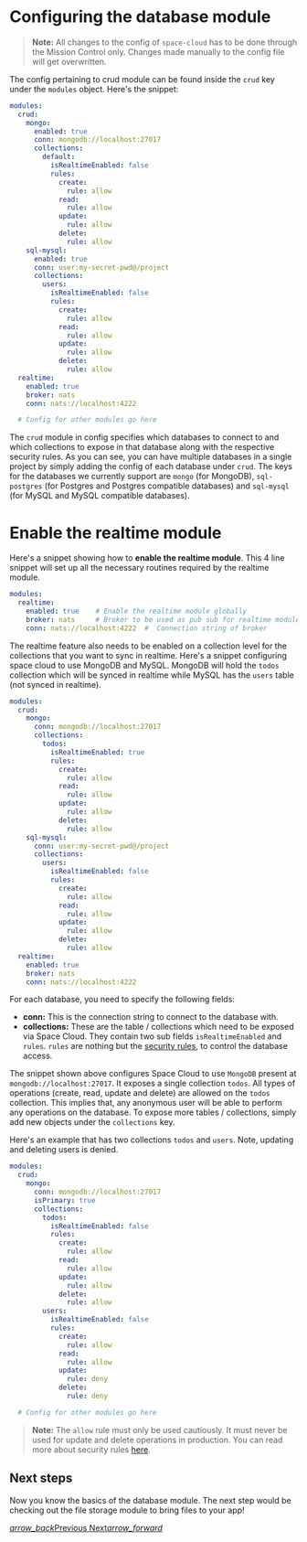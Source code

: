 # Configuring the database module

> **Note:** All changes to the config of `space-cloud` has to be done through the Mission Control only. Changes made manually to the config file will get overwritten. 

The config pertaining to crud module can be found inside the `crud` key under the `modules` object. Here's the snippet:

```yaml
modules:
  crud:
    mongo:
      enabled: true
      conn: mongodb://localhost:27017
      collections:
        default:
          isRealtimeEnabled: false
          rules:
            create:
              rule: allow
            read:
              rule: allow
            update:
              rule: allow
            delete:
              rule: allow
    sql-mysql:
      enabled: true
      conn: user:my-secret-pwd@/project
      collections:
        users:
          isRealtimeEnabled: false
          rules:
            create:
              rule: allow
            read:
              rule: allow
            update:
              rule: allow
            delete:
              rule: allow
  realtime:
    enabled: true
    broker: nats
    conn: nats://localhost:4222

  # Config for other modules go here
```

The `crud` module in config specifies which databases to connect to and which collections to expose in that database along with the respective security rules. As you can see, you can have multiple databases in a single project by simply adding the config of each database under `crud`. The keys for the databases we currently support are `mongo` (for MongoDB), `sql-postgres` (for Postgres and Postgres compatible databases) and `sql-mysql` (for MySQL and MySQL compatible databases).

# Enable the realtime module

Here's a snippet showing how to **enable the realtime module**. This 4 line snippet will set up all the necessary routines required by the realtime module.

```yaml
modules:
  realtime:
    enabled: true    # Enable the realtime module globally
    broker: nats     # Broker to be used as pub sub for realtime module
    conn: nats://localhost:4222  #  Connection string of broker 
```

The realtime feature also needs to be enabled on a collection level for the collections that you want to sync in realtime. Here's a snippet configuring space cloud to use MongoDB and MySQL. MongoDB will hold the `todos` collection which will be synced in realtime while MySQL has the `users` table (not synced in realtime).

```yaml
modules:
  crud:
    mongo:
      conn: mongodb://localhost:27017
      collections:
        todos:
          isRealtimeEnabled: true
          rules:
            create:
              rule: allow
            read:
              rule: allow
            update:
              rule: allow
            delete:
              rule: allow
    sql-mysql:
      conn: user:my-secret-pwd@/project
      collections:
        users:
          isRealtimeEnabled: false
          rules:
            create:
              rule: allow
            read:
              rule: allow
            update:
              rule: allow
            delete:
              rule: allow
  realtime:
    enabled: true
    broker: nats
    conn: nats://localhost:4222
```

For each database, you need to specify the following fields:
- **conn:** This is the connection string to connect to the database with.
- **collections:** These are the table / collections which need to be exposed via Space Cloud. They contain two sub fields `isRealtimeEnabled` and `rules`. `rules` are nothing but the [security rules](/docs/security/database), to control the database access.

The snippet shown above configures Space Cloud to use `MongoDB` present at `mongodb://localhost:27017`. It exposes a single collection `todos`. All types of operations (create, read, update and delete) are allowed on the `todos` collection. This implies that, any anonymous user will be able to perform any operations on the database. To expose more tables / collections, simply add new objects under the `collections` key.

Here's an example that has two collections `todos` and `users`. Note, updating and deleting users is denied.

```yaml
modules:
  crud:
    mongo:
      conn: mongodb://localhost:27017
      isPrimary: true
      collections:
        todos:
          isRealtimeEnabled: false
          rules:
            create:
              rule: allow
            read:
              rule: allow
            update:
              rule: allow
            delete:
              rule: allow
        users:
          isRealtimeEnabled: false
          rules:
            create:
              rule: allow
            read:
              rule: allow
            update:
              rule: deny
            delete:
              rule: deny

  # Config for other modules go here
```

> **Note:** The `allow` rule must only be used cautiously. It must never be used for update and delete operations in production. You can read more about security rules [here](/docs/security/database). 

## Next steps

Now you know the basics of the database module. The next step would be checking out the file storage module to bring files to your app!

<div class="btns-wrapper">
  <a href="/docs/database/transactions" class="waves-effect waves-light btn primary-btn-border btn-small">
    <i class="material-icons btn-with-icon">arrow_back</i>Previous
  </a>
  <a href="/docs/file-storage/overview" class="waves-effect waves-light btn primary-btn-fill btn-small">
    Next<i class="material-icons btn-with-icon">arrow_forward</i>
  </a>
</div>